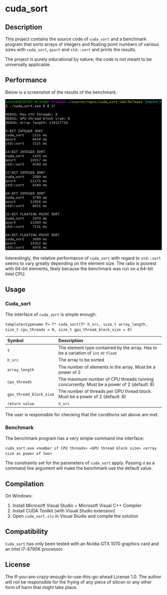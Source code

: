 # cuda_sort

## Description

This project contains the source code of `cuda_sort` and a benchmark program that sorts arrays of integers and floating point numbers of various sizes with `cuda_sort`, `qsort` and `std::sort` and prints the results.

The project is purely educational by nature; the code is not meant to be universally applicable.

## Performance

Below is a screenshot of the results of the benchmark.

![](img/benchmark.png)

Interestingly, the relative performance of `cuda_sort` with regard to `std::sort` seems to vary greatly depending on the element size. The ratio is poorest with 64-bit elements, likely because the benchmark was run on a 64-bit Intel CPU.

## Usage

### Cuda_sort

The interface of `cuda_sort` is simple enough:

`template<typename T> T* cuda_sort(T* h_src, size_t array_length, size_t cpu_threads = 8, size_t gpu_thread_block_size = 8)`

| Symbol                  | Description                                                                               |
|:------------------------|:------------------------------------------------------------------------------------------|
| `T`                     | The element type contained by the array. Has to be a variation of `int` or `float`        |
| `h_src`                 | The array to be sorted                                                                    |
| `array_length`          | The number of elements in the array. Must be a power of 2                                 |
| `cpu_threads`           | The maximum number of CPU threads running concurrently. Must be a power of 2 (default: 8) |
| `gpu_thread_block_size` | The number of threads per GPU thread block. Must be a power of 2 (default: 8)             |
| `return value`          | `h_src`                                                                                   |

The user is responsible for checking that the conditions set above are met.

### Benchmark

The benchmark program has a very simple command line interface:

`cuda_sort.exe <number of CPU threads> <GPU thread block size> <array size as power of two>`

The constraints set for the parameters of `cuda_sort` apply. Passing `d` as a command line argument will make the benchmark use the default value.

## Compilation

On Windows:
1. Install Microsoft Visual Studio + Microsoft Visual C++ Compiler
2. Install CUDA Toolkit (with Visual Studio extension)
3. Open `cuda_sort.sln` in Visual Studio and compile the solution

## Compatibility

`Cuda_sort` has only been tested with an Nvidia GTX 1070 graphics card and an Intel i7-4790K processor.

## License

The If-you-are-crazy-enough-to-use-this-go-ahead License 1.0. The author will not be responsible for the frying of any piece of silicon or any other form of harm that might take place.